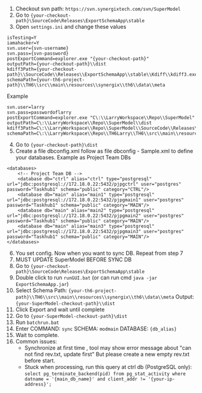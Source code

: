 1. Checkout svn path: `https://svn.synergixtech.com/svn/SuperModel`
2. Go to `{your-checkout-path}\SourceCode\Releases\ExportSchemaApp\stable`
3. Open `settings.ini` and change these values
```
isTesting=Y
iamahacker=Y
svn.user={svn-username}
svn.pass={svn-password}
postExportCommand=explorer.exe "{your-checkout-path}"
outputPath={your-checkout-path}\\dist
kdiff3Path={your-checkout-path}\\SourceCode\\Releases\\ExportSchemaApp\\stable\\Kdiff\\kdiff3.exe
schemaPath={your-th6-project-path}\\TH6\\src\\main\\resources\\synergix\\th6\\data\\meta
```
Example
```
svn.user=larry
svn.pass=passwordoflarry
postExportCommand=explorer.exe "C\:\\LarryWorkspace\\Repo\\SuperModel"
outputPath=C\:\\LarryWorkspace\\Repo\\SuperModel\\dist
kdiff3Path=C\:\\LarryWorkspace\\Repo\\SuperModel\\SourceCode\\Releases\\ExportSchemaApp\\stable\\Kdiff\\kdiff3.exe
schemaPath=C\:\\LarryWorkspace\\Repo\\TH6Larry\\TH6\\src\\main\\resources\\synergix\\th6\\data\\meta
```
4. Go to `{your-checkout-path}\dist`
5. Create a file dbconfig.xml follow as file dbconfig - Sample.xml to define your databases.
Example as Project Team DBs
```
<databases>
	<!-- Project Team DB -->
	<database db="ctrl" alias="ctrl" type="postgresql" url="jdbc:postgresql://172.18.0.22:5432/pjpgctrl" user="postgres" password="Taskhub1" schema="public" category="CTRL"/>
	<database db="main" alias="main1" type="postgresql" url="jdbc:postgresql://172.18.0.22:5432/pjpgmain1" user="postgres" password="Taskhub1" schema="public" category="MAIN"/>
	<database db="main" alias="main2" type="postgresql" url="jdbc:postgresql://172.18.0.22:5432/pjpgmain2" user="postgres" password="Taskhub1" schema="public" category="MAIN"/>
	<database db="main" alias="main3" type="postgresql" url="jdbc:postgresql://172.18.0.22:5432/pjpgmain3" user="postgres" password="Taskhub1" schema="public" category="MAIN"/>
</databases>
```
6. You set config. Now when you want to sync DB. Repeat from step 7
7. MUST UPDATE SuperModel BEFORE SYNC DB
7. Go to `{your-checkout-path}\SourceCode\Releases\ExportSchemaApp\stable`
8. Double click to run `runGUI.bat` (or can run cmd `java -jar ExportSchemaApp.jar`)
9. Select 	Schema Path: `{your-th6-project-path}\\TH6\\src\\main\\resources\\synergix\\th6\\data\\meta`
			Output: `{your-SuperModel-checkout-path}\\dist`
10. Click Export and wait until complete
11. Go to `{your-SuperModel-checkout-path}\dist`
12. Run `batchrun.bat`
13. Enter
	COMMAND: `sync`
	SCHEMA: `modmain`
	DATABASE: `{db_alias}`
14. Wait to complete.
15. Common issues:
	- Synchronize at first time , tool may show error message about "can not find rev.txt, update first"
		But please create a new empty rev.txt before start.
	- Stuck when processing, run this query at ctrl db (PostgreSQL only):
	`select pg_terminate_backend(pid) from pg_stat_activity where datname = '{main_db_name}' and client_addr != '{your-ip-address}';`
	